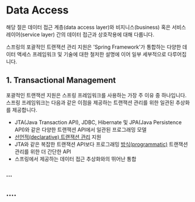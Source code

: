 # Data Access

해당 절은 데이터 접근 계층(data access layer)와 비지니스(business) 혹은 서비스 레이어(service layer) 간의 데이터 접근과 상호작용에 대해 다룹니다.

스프링의 포괄적인 트랜잭션 관리 지원은 'Spring Framework'가 통합하는 다양한 데이터 액세스 프레임워크 및 기술에 대한 철저한 설명에 이어 일부 세부적으로 다루어집니다.

## 1. Transactional Management

포괄적인 트랜잭션 지원은 스프링 프레임워크를 사용하는 가장 주 이유 중 하나입니다. 스프링 프레임워크는 다음과 같은 이점을 제공하는 트랜잭션 관리를 위한 일관된 추상화를 제공합니다.

* JTA(Java Transaction API), JDBC, Hibernate 및 JPA(Java Persistence API)와 같은 다양한 트랜잭션 API에서 일관된 프로그래밍 모델
* [선언적(declarative) 트랜잭션 관리](https://docs.spring.io/spring-framework/docs/current/reference/html/data-access.html#transaction-declarative) 지원
* JTA와 같은 복잡한 트랜잭션 API보다 프로그래밍 [방식(programmatic)](https://docs.spring.io/spring-framework/docs/current/reference/html/data-access.html#transaction-programmatic) 트랜잭션 관리를 위한 더 간단한 API
* 스프링에서 제공하는 데이터 접근 추상화와의 뛰어난 통합

### ...



## ....
